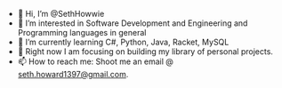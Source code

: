 - 👋 Hi, I’m @SethHowwie
- 👀 I’m interested in Software Development and Engineering and Programming languages in general
- 🌱 I’m currently learning C#, Python, Java, Racket, MySQL
- 💞️ Right now I am focusing on building my library of personal projects.
- 📫 How to reach me: Shoot me an email @ seth.howard1397@gmail.com. 

<!---
SethHowwie/SethHowwie is a ✨ special ✨ repository because its `README.md` (this file) appears on your GitHub profile.
You can click the Preview link to take a look at your changes.
--->
